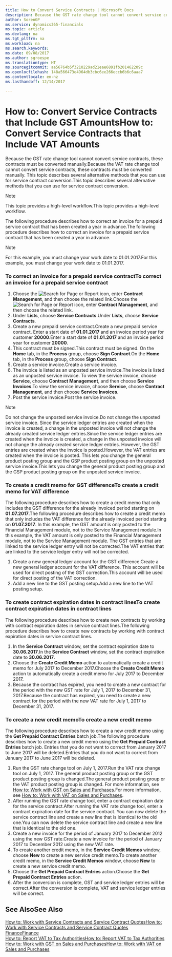 ```yaml
---
title: How to Convert Service Contracts | Microsoft Docs
description: Because the GST rate change tool cannot convert service contracts, these contracts must be converted manually. This topic describes several alternative methods that you can use for service contract conversion.
author: SorenGP
ms.service: dynamics365-financials
ms.topic: article
ms.devlang: na
ms.tgt_pltfrm: na
ms.workload: na
ms.search.keywords: 
ms.date: 09/08/2017
ms.author: sgroespe
ms.translationtype: HT
ms.sourcegitcommit: aa56764b5f3210229ad21eae6891fb201462209c
ms.openlocfilehash: 148a566473e4964db3cbc6ee266eccb6b6c6aaa7
ms.contentlocale: en-nz
ms.lasthandoff: 12/14/2017

---
```

# <a name="how-to-convert-service-contracts-that-include-vat-amounts"></a><span data-ttu-id="6209e-104">How to: Convert Service Contracts that Include GST Amounts</span><span class="sxs-lookup"><span data-stu-id="6209e-104">How to: Convert Service Contracts that Include VAT Amounts</span></span>
<span data-ttu-id="6209e-105">Because the GST rate change tool cannot convert service contracts, these contracts must be converted manually.</span><span class="sxs-lookup"><span data-stu-id="6209e-105">Because the VAT rate change tool cannot convert service contracts, these contracts must be converted manually.</span></span> <span data-ttu-id="6209e-106">This topic describes several alternative methods that you can use for service contract conversion.</span><span class="sxs-lookup"><span data-stu-id="6209e-106">This topic describes several alternative methods that you can use for service contract conversion.</span></span>  

> [!NOTE]  
>  <span data-ttu-id="6209e-107">This topic provides a high-level workflow.</span><span class="sxs-lookup"><span data-stu-id="6209e-107">This topic provides a high-level workflow.</span></span>  

 <span data-ttu-id="6209e-108">The following procedure describes how to correct an invoice for a prepaid service contract that has been created a year in advance.</span><span class="sxs-lookup"><span data-stu-id="6209e-108">The following procedure describes how to correct an invoice for a prepaid service contract that has been created a year in advance.</span></span>  

> [!NOTE]  
>  <span data-ttu-id="6209e-109">For this example, you must change your work date to 01.01.2017.</span><span class="sxs-lookup"><span data-stu-id="6209e-109">For this example, you must change your work date to 01.01.2017.</span></span>  

### <a name="to-correct-an-invoice-for-a-prepaid-service-contract"></a><span data-ttu-id="6209e-110">To correct an invoice for a prepaid service contract</span><span class="sxs-lookup"><span data-stu-id="6209e-110">To correct an invoice for a prepaid service contract</span></span>  
1. <span data-ttu-id="6209e-111">Choose the ![Search for Page or Report](media/ui-search/search_small.png "Search for Page or Report icon") icon, enter **Contract Management**, and then choose the related link.</span><span class="sxs-lookup"><span data-stu-id="6209e-111">Choose the ![Search for Page or Report](media/ui-search/search_small.png "Search for Page or Report icon") icon, enter **Contract Management**, and then choose the related link.</span></span>  
2. <span data-ttu-id="6209e-112">Under **Lists**, choose **Service Contracts**.</span><span class="sxs-lookup"><span data-stu-id="6209e-112">Under **Lists**, choose **Service Contracts**.</span></span>  
3. <span data-ttu-id="6209e-113">Create a new prepaid service contract.</span><span class="sxs-lookup"><span data-stu-id="6209e-113">Create a new prepaid service contract.</span></span> <span data-ttu-id="6209e-114">Enter a start date of **01.01.2017** and an invoice period year for customer **20000**.</span><span class="sxs-lookup"><span data-stu-id="6209e-114">Enter a start date of **01.01.2017** and an invoice period year for customer **20000**.</span></span>  
4. <span data-ttu-id="6209e-115">This contract must be signed.</span><span class="sxs-lookup"><span data-stu-id="6209e-115">This contract must be signed.</span></span> <span data-ttu-id="6209e-116">On the **Home** tab, in the **Process** group, choose **Sign Contract**.</span><span class="sxs-lookup"><span data-stu-id="6209e-116">On the **Home** tab, in the **Process** group, choose **Sign Contract**.</span></span>  
5. <span data-ttu-id="6209e-117">Create a service invoice.</span><span class="sxs-lookup"><span data-stu-id="6209e-117">Create a service invoice.</span></span>
6. <span data-ttu-id="6209e-118">The invoice is listed as an unposted service invoice.</span><span class="sxs-lookup"><span data-stu-id="6209e-118">The invoice is listed as an unposted service invoice.</span></span> <span data-ttu-id="6209e-119">To view the service invoice, choose **Service**, choose **Contract Management**, and then choose **Service Invoices**.</span><span class="sxs-lookup"><span data-stu-id="6209e-119">To view the service invoice, choose **Service**, choose **Contract Management**, and then choose **Service Invoices**.</span></span>  
7. <span data-ttu-id="6209e-120">Post the service invoice.</span><span class="sxs-lookup"><span data-stu-id="6209e-120">Post the service invoice.</span></span>  

> [!NOTE]  
>  <span data-ttu-id="6209e-121">Do not change the unposted service invoice.</span><span class="sxs-lookup"><span data-stu-id="6209e-121">Do not change the unposted service invoice.</span></span> <span data-ttu-id="6209e-122">Since the service ledger entries are created when the invoice is created, a change in the unposted invoice will not change the already created service ledger entries.</span><span class="sxs-lookup"><span data-stu-id="6209e-122">Since the service ledger entries are created when the invoice is created, a change in the unposted invoice will not change the already created service ledger entries.</span></span> <span data-ttu-id="6209e-123">However, the GST entries are created when the invoice is posted.</span><span class="sxs-lookup"><span data-stu-id="6209e-123">However, the VAT entries are created when the invoice is posted.</span></span> <span data-ttu-id="6209e-124">This lets you change the general product posting group and the GSP product posting group on the unposted service invoice.</span><span class="sxs-lookup"><span data-stu-id="6209e-124">This lets you change the general product posting group and the GSP product posting group on the unposted service invoice.</span></span>  

### <a name="to-create-a-credit-memo-for-vat-difference"></a><span data-ttu-id="6209e-125">To create a credit memo for GST difference</span><span class="sxs-lookup"><span data-stu-id="6209e-125">To create a credit memo for VAT difference</span></span>  
<span data-ttu-id="6209e-126">The following procedure describes how to create a credit memo that only includes the GST difference for the already invoiced period starting on **01.07.2017**.</span><span class="sxs-lookup"><span data-stu-id="6209e-126">The following procedure describes how to create a credit memo that only includes the VAT difference for the already invoiced period starting on **01.07.2017**.</span></span> <span data-ttu-id="6209e-127">In this example, the GST amount is only posted to the Financial Management module, not to the Service Management module.</span><span class="sxs-lookup"><span data-stu-id="6209e-127">In this example, the VAT amount is only posted to the Financial Management module, not to the Service Management module.</span></span> <span data-ttu-id="6209e-128">The GST entries that are linked to the service ledger entry will not be corrected.</span><span class="sxs-lookup"><span data-stu-id="6209e-128">The VAT entries that are linked to the service ledger entry will not be corrected.</span></span>  

1. <span data-ttu-id="6209e-129">Create a new general ledger account for the GST difference.</span><span class="sxs-lookup"><span data-stu-id="6209e-129">Create a new general ledger account for the VAT difference.</span></span> <span data-ttu-id="6209e-130">This account will be used for direct posting of the GST correction.</span><span class="sxs-lookup"><span data-stu-id="6209e-130">This account will be used for direct posting of the VAT correction.</span></span>  
2. <span data-ttu-id="6209e-131">Add a new line to the GST posting setup.</span><span class="sxs-lookup"><span data-stu-id="6209e-131">Add a new line to the VAT posting setup.</span></span>  

### <a name="to-create-contract-expiration-dates-in-contract-lines"></a><span data-ttu-id="6209e-132">To create contract expiration dates in contract lines</span><span class="sxs-lookup"><span data-stu-id="6209e-132">To create contract expiration dates in contract lines</span></span>  
<span data-ttu-id="6209e-133">The following procedure describes how to create new contracts by working with contract expiration dates in service contract lines.</span><span class="sxs-lookup"><span data-stu-id="6209e-133">The following procedure describes how to create new contracts by working with contract expiration dates in service contract lines.</span></span>  

1. <span data-ttu-id="6209e-134">In the **Service Contract** window, set the contract expiration date to **30.06.2017**.</span><span class="sxs-lookup"><span data-stu-id="6209e-134">In the **Service Contract** window, set the contract expiration date to **30.06.2017**.</span></span>  
2. <span data-ttu-id="6209e-135">Choose the **Create Credit Memo** action to automatically create a credit memo for July 2017 to December 2017.</span><span class="sxs-lookup"><span data-stu-id="6209e-135">Choose the **Create Credit Memo** action to automatically create a credit memo for July 2017 to December 2017.</span></span>  
3. <span data-ttu-id="6209e-136">Because the contract has expired, you need to create a new contract for the period with the new GST rate for July 1, 2017 to December 31, 2017.</span><span class="sxs-lookup"><span data-stu-id="6209e-136">Because the contract has expired, you need to create a new contract for the period with the new VAT rate for July 1, 2017 to December 31, 2017.</span></span>  

### <a name="to-create-a-new-credit-memo"></a><span data-ttu-id="6209e-137">To create a new credit memo</span><span class="sxs-lookup"><span data-stu-id="6209e-137">To create a new credit memo</span></span>  
<span data-ttu-id="6209e-138">The following procedure describes how to create a new credit memo using the **Get Prepaid Contract Entries** batch job.</span><span class="sxs-lookup"><span data-stu-id="6209e-138">The following procedure describes how to create a new credit memo using the **Get Prepaid Contract Entries** batch job.</span></span> <span data-ttu-id="6209e-139">Entries that you do not want to correct from January 2017 to June 2017 will be deleted.</span><span class="sxs-lookup"><span data-stu-id="6209e-139">Entries that you do not want to correct from January 2017 to June 2017 will be deleted.</span></span>  

1. <span data-ttu-id="6209e-140">Run the GST rate change tool on July 1, 2017.</span><span class="sxs-lookup"><span data-stu-id="6209e-140">Run the VAT rate change tool on July 1, 2017.</span></span> <span data-ttu-id="6209e-141">The general product posting group or the GST product posting group is changed.</span><span class="sxs-lookup"><span data-stu-id="6209e-141">The general product posting group or the VAT product posting group is changed.</span></span> <span data-ttu-id="6209e-142">For more information, see [How to: Work with GST on Sales and Purchases](finance-work-with-vat.md).</span><span class="sxs-lookup"><span data-stu-id="6209e-142">For more information, see [How to: Work with VAT on Sales and Purchases](finance-work-with-vat.md).</span></span>  
2. <span data-ttu-id="6209e-143">After running the GST rate change tool, enter a contract expiration date for the service contract.</span><span class="sxs-lookup"><span data-stu-id="6209e-143">After running the VAT rate change tool, enter a contract expiration date for the service contract.</span></span> <span data-ttu-id="6209e-144">You can now delete the service contract line and create a new line that is identical to the old one.</span><span class="sxs-lookup"><span data-stu-id="6209e-144">You can now delete the service contract line and create a new line that is identical to the old one.</span></span>  
3. <span data-ttu-id="6209e-145">Create a new invoice for the period of January 2017 to December 2012 using the new GST rate.</span><span class="sxs-lookup"><span data-stu-id="6209e-145">Create a new invoice for the period of January 2017 to December 2012 using the new VAT rate.</span></span>  
4. <span data-ttu-id="6209e-146">To create another credit memo, in the **Service Credit Memos** window, choose **New** to create a new service credit memo.</span><span class="sxs-lookup"><span data-stu-id="6209e-146">To create another credit memo, in the **Service Credit Memos** window, choose **New** to create a new service credit memo.</span></span>  
5. <span data-ttu-id="6209e-147">Choose the **Get Prepaid Contract Entries** action.</span><span class="sxs-lookup"><span data-stu-id="6209e-147">Choose the **Get Prepaid Contract Entries** action.</span></span>  
6. <span data-ttu-id="6209e-148">After the conversion is complete, GST and service ledger entries will be correct.</span><span class="sxs-lookup"><span data-stu-id="6209e-148">After the conversion is complete, VAT and service ledger entries will be correct.</span></span>  

## <a name="see-also"></a><span data-ttu-id="6209e-149">See Also</span><span class="sxs-lookup"><span data-stu-id="6209e-149">See Also</span></span>  
[<span data-ttu-id="6209e-150">How to: Work with Service Contracts and Service Contract Quotes</span><span class="sxs-lookup"><span data-stu-id="6209e-150">How to: Work with Service Contracts and Service Contract Quotes</span></span>](service-how-to-create-service-contracts-and-service-contract-quotes.md)  
[<span data-ttu-id="6209e-151">Finance</span><span class="sxs-lookup"><span data-stu-id="6209e-151">Finance</span></span>](finance.md)  
[<span data-ttu-id="6209e-152">How to: Report VAT to Tax Authorities</span><span class="sxs-lookup"><span data-stu-id="6209e-152">How to: Report VAT to Tax Authorities</span></span>](finance-how-report-vat.md)  
[<span data-ttu-id="6209e-153">How to: Work with GST on Sales and Purchases</span><span class="sxs-lookup"><span data-stu-id="6209e-153">How to: Work with VAT on Sales and Purchases</span></span>](finance-work-with-vat.md)  

